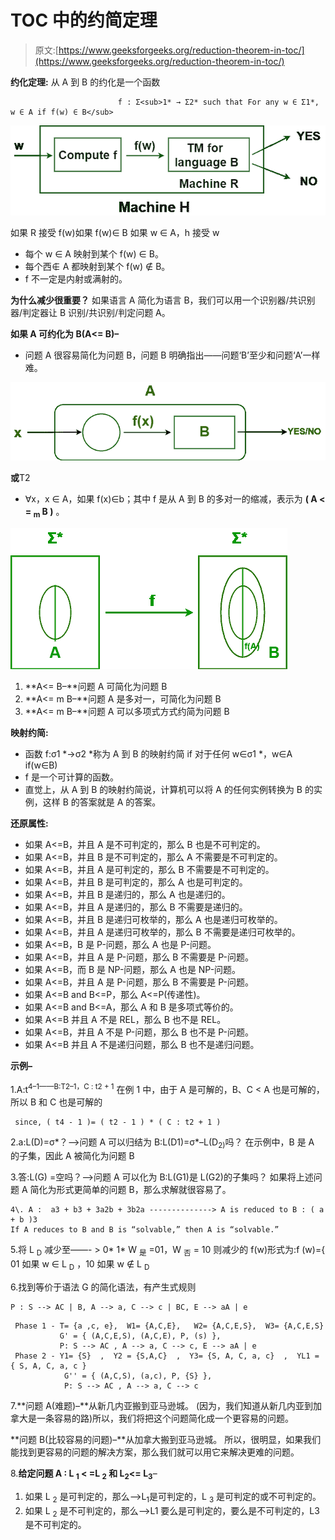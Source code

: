 # TOC 中的约简定理

> 原文:[https://www.geeksforgeeks.org/reduction-theorem-in-toc/](https://www.geeksforgeeks.org/reduction-theorem-in-toc/)

**约化定理:**
从 A 到 B 的约化是一个函数

```
                        f : Σ<sub>1* → Σ2* such that For any w ∈ Σ1*, w ∈ A if f(w) ∈ B</sub>
```

![](img/6aeeb31ee1faac4c74f9d86eb6fa2a2e.png)

如果 R 接受 f(w)如果 f(w)∈ B 如果 w ∈ A，h 接受 w

*   每个 w ∈ A 映射到某个 f(w) ∈ B。
*   每个西∉ A 都映射到某个 f(w) ∉ B。
*   f 不一定是内射或满射的。

**为什么减少很重要？**
如果语言 A 简化为语言 B，我们可以用一个识别器/共识别器/判定器让 B 识别/共识别/判定问题 A。

**如果 A 可约化为 B(A<= B)–**

*   问题 A 很容易简化为问题 B，问题 B 明确指出——问题‘B’至少和问题‘A’一样难。

![](img/55aa91573e6457218b56285ec916801b.png)

**或**T2

*   ∀x，x ∈ A，如果 f(x)∈b；其中 f 是从 A 到 B 的多对一的缩减，表示为 **( A < = <sub>m</sub> B )** 。

![](img/4875507867f0a7051a5fb60bc45e41cc.png)

1.  **A<= B–**问题 A 可简化为问题 B
2.  **A<= m B–**问题 A 是多对一，可简化为问题 B
3.  **A<= m B–**问题 A 可以多项式方式约简为问题 B

**映射约简:**

*   函数 f:σ1 *→σ2 *称为 A 到 B 的映射约简 if 对于任何 w∈σ1 *，w∈A if(w∈B)
*   f 是一个可计算的函数。
*   直觉上，从 A 到 B 的映射约简说，计算机可以将 A 的任何实例转换为 B 的实例，这样 B 的答案就是 A 的答案。

**还原属性:**

*   如果 A<=B，并且 A 是不可判定的，那么 B 也是不可判定的。
*   如果 A<=B，并且 B 是不可判定的，那么 A 不需要是不可判定的。
*   如果 A<=B，并且 A 是可判定的，那么 B 不需要是不可判定的。
*   如果 A<=B，并且 B 是可判定的，那么 A 也是可判定的。
*   如果 A<=B，并且 B 是递归的，那么 A 也是递归的。
*   如果 A<=B，并且 A 是递归的，那么 B 不需要是递归的。
*   如果 A<=B，并且 B 是递归可枚举的，那么 A 也是递归可枚举的。
*   如果 A<=B，并且 A 是递归可枚举的，那么 B 不需要是递归可枚举的。
*   如果 A<=B，B 是 P-问题，那么 A 也是 P-问题。
*   如果 A<=B，并且 A 是 P-问题，那么 B 不需要是 P-问题。
*   如果 A<=B，而 B 是 NP-问题，那么 A 也是 NP-问题。
*   如果 A<=B，并且 A 是 P-问题，那么 B 不需要是 P-问题。
*   如果 A<=B and B<=P，那么 A<=P(传递性)。
*   如果 A<=B and B<=A，那么 A 和 B 是多项式等价的。
*   如果 A<=B 并且 A 不是 REL，那么 B 也不是 REL。
*   如果 A<=B，并且 A 不是 P-问题，那么 B 也不是 P-问题。
*   如果 A<=B 并且 A 不是递归问题，那么 B 也不是递归问题。

**示例–**

1.A:t<sup>4–1——B:T2–1，C : t2 + 1</sup>
在例 1 中，由于 A 是可解的，B、C < A 也是可解的，所以 B 和
C 也是可解的

```
 since, ( t4 - 1 )= ( t2 - 1 ) * ( C : t2 + 1 ) 
```

2.a:L(D)=σ*？——>问题 A 可以归结为 B:L(D1)=σ*–L(D<sub>2)</sub>吗？
在示例中，B 是 A 的子集，因此 A 被简化为问题 B

3.答:L(G) =空吗？——>问题 A 可以化为 B:L(G1)是 L(G2)的子集吗？
如果将上述问题 A 简化为形式更简单的问题 B，那么求解就很容易了。

```
4\. A :  a3 + b3 + 3a2b + 3b2a --------------> A is reduced to B : ( a + b )3 
If A reduces to B and B is “solvable,” then A is “solvable.” 
```

5.将 L <sub>D</sub> 减少至——- > 0* 1*
W <sub>是</sub> =01，W <sub>否</sub> = 10
则减少的 f(w)形式为:f (w)={ 01 如果 w ∈ L <sub>D</sub> ，10 如果 w ∉ L <sub>D</sub>

6.找到等价于语法 G 的简化语法，有产生式规则

```
P : S --> AC | B, A --> a, C --> c | BC, E --> aA | e
```

```
 Phase 1 - T= {a ,c, e},  W1= {A,C,E},   W2= {A,C,E,S},  W3= {A,C,E,S}
           G' = { (A,C,E,S), (A,C,E), P, (s) },  
           P: S --> AC , A --> a, C --> c, E --> aA | e 
 Phase 2 - Y1= {S}  ,  Y2 = {S,A,C}  ,  Y3= {S, A, C, a, c}  ,  YL1 = { S, A, C, a, c }
            G'' = { (A,C,S), (a,c), P, {S} },  
            P: S --> AC , A --> a, C --> c
```

7.**问题 A(难题)–**从新几内亚搬到亚马逊城。
(因为，我们知道从新几内亚到加拿大是一条容易的路)所以，我们将把这个问题简化成一个更容易的问题。

**问题 B(比较容易的问题)–**从加拿大搬到亚马逊城。
所以，很明显，如果我们能找到更容易的问题的解决方案，那么我们就可以用它来解决更难的问题。

8.**给定问题 A : L <sub>1</sub> < =L <sub>2</sub> 和 L<sub>2</sub><= L<sub>3</sub>**–

1.  如果 L <sub>2</sub> 是可判定的，那么–>L<sub>1</sub>是可判定的，L <sub>3</sub> 是可判定的或不可判定的。
2.  如果 L <sub>2</sub> 是不可判定的，那么–>L1 要么是可判定的，要么是不可判定的，L3 是不可判定的。